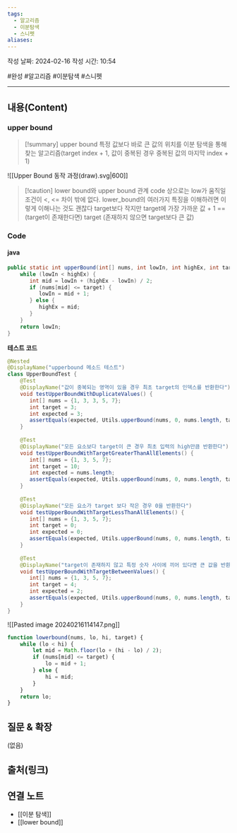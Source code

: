 ```yaml
---
tags:
  - 알고리즘
  - 이분탐색
  - 스니펫
aliases:
---
```

작성 날짜: 2024-02-16
작성 시간: 10:54

#완성 #알고리즘 #이분탐색 #스니펫 

----
## 내용(Content)
### upper bound
>[!summary] upper bound
>특정 값보다 바로 큰 값의 위치를 이분 탐색을 통해 찾는 알고리즘(target index + 1, 값이 중복된 경우 중복된 값의 마지막 index + 1)

![[Upper Bound 동작 과정(draw).svg|600]]

>[!caution] lower bound와 upper bound 관계
>code 상으로는 low가 움직일 조건이  <, <= 차이 밖에 없다. lower_bound의 여러가지 특징을 이해하려면 이렇게 이해나는 것도 괜찮다
>target보다 작지만 target에 가장 가까운 값 + 1 == (target이 존재한다면) target (존재하지 않으면 target보다 큰 값)
### Code

#### java
```java
public static int upperBound(int[] nums, int lowIn, int highEx, int target) {  
    while (lowIn < highEx) {  
       int mid = lowIn + (highEx - lowIn) / 2;  
       if (nums[mid] <= target) {  
          lowIn = mid + 1;  
       } else {  
          highEx = mid;  
       }  
    }  
    return lowIn;  
}
```


**테스트 코드**
```java
@Nested  
@DisplayName("upperbound 메소드 테스트")  
class UpperBoundTest {  
    @Test  
    @DisplayName("값이 중복되는 영역이 있을 경우 최초 target의 인덱스를 반환한다")  
    void testUpperBoundWithDuplicateValues() {  
       int[] nums = {1, 3, 3, 5, 7};  
       int target = 3;  
       int expected = 3;  
       assertEquals(expected, Utils.upperBound(nums, 0, nums.length, target));  
    }  
  
    @Test  
    @DisplayName("모든 요소보다 target이 큰 경우 최초 입력의 high만큼 반환한다")  
    void testUpperBoundWithTargetGreaterThanAllElements() {  
       int[] nums = {1, 3, 5, 7};  
       int target = 10;  
       int expected = nums.length;  
       assertEquals(expected, Utils.upperBound(nums, 0, nums.length, target));  
    }  
  
    @Test  
    @DisplayName("모든 요소가 target 보다 작은 경우 0을 반환한다")  
    void testUpperBoundWithTargetLessThanAllElements() {  
       int[] nums = {1, 3, 5, 7};  
       int target = 0;  
       int expected = 0;  
       assertEquals(expected, Utils.upperBound(nums, 0, nums.length, target));  
    }  
  
    @Test  
    @DisplayName("target이 존재하지 않고 특정 숫자 사이에 끼어 있다면 큰 값을 반환한다")  
    void testUpperBoundWithTargetBetweenValues() {  
       int[] nums = {1, 3, 5, 7};  
       int target = 4;  
       int expected = 2;  
       assertEquals(expected, Utils.upperBound(nums, 0, nums.length, target));  
    }  
}
```

![[Pasted image 20240216114147.png]]


```js
function lowerbound(nums, lo, hi, target) {
	while (lo < hi) {
		let mid = Math.floor(lo + (hi - lo) / 2);
		if (nums[mid] <= target) {
			lo = mid + 1;
		} else {
			hi = mid;
		}
	}
	return lo;
}
```
## 질문 & 확장

(없음)

## 출처(링크)


## 연결 노트
- [[이분 탐색]]
- [[lower bound]]









